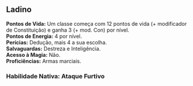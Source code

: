 ## Ladino <a id="ladino"></a>

**Pontos de Vida:** Um classe começa com 12 pontos de vida (+ modificador de Constituição) e ganha 3 (+ mod. Con) por nível.</br>
**Pontos de Energia:** 4 por nível.</br>
**Perícias:** Dedução, mais 4 a sua escolha.</br>
**Salvaguardas:** Destreza e Inteligência.</br>
**Acesso à Magia:** Não.</br>
**Proficiências:** Armas marciais.</br>

### Habilidade Nativa: Ataque Furtivo